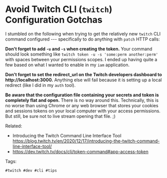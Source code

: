 # Avoid Twitch CLI (`twitch`) Configuration Gotchas

I stumbled on the following when trying to get the relatively new
`twitch` CLI command configured --- specifically to do anything with
`patch` HTTP calls:

**Don't forget to add `-u` and `-s` when creating the token.** Your
command should look something like `twitch token -u -s 'some:perm
another:perm'` with spaces between your permissions scopes. I ended up
having quite a few based on what I wanted to enable in my `iam`
application.

**Don't forget to set the redirect_url on the Twitch developers
dashboard to http://localhost:3000.** Anything else will fail because it
is setting up a local redirect (like I did in my `auth` tool).

**Be aware that the configuration file containing your secrets and token
is completely flat and open.** There is no way around this. Technically,
this is no worse than using Chrome or any web browser that stores your
cookies and sessions tokens on your local computer with your access
permissions. But still, be sure not to live stream opening that file. ;)

Related:

* Introducing the Twitch Command Line Interface Tool  
  <https://blog.twitch.tv/en/2020/12/17/introducing-the-twitch-command-line-interface-tool/>
* <https://dev.twitch.tv/docs/cli/token-command#app-access-token>

Tags:

    #twitch #dev #cli #tips
